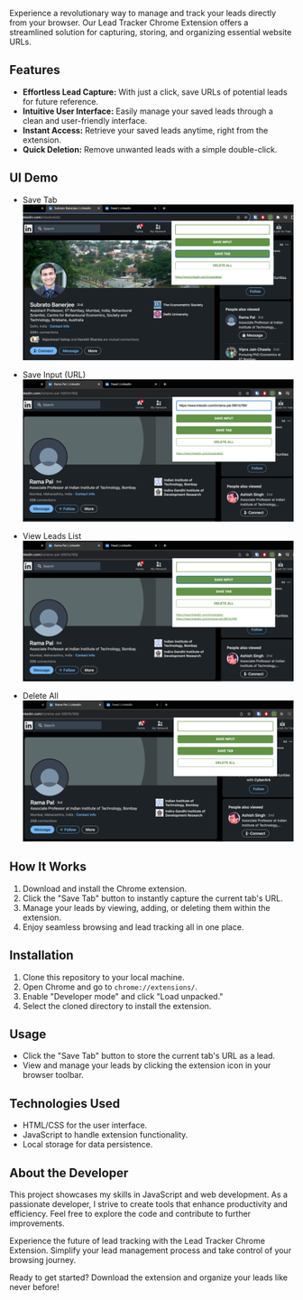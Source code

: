 Experience a revolutionary way to manage and track your leads directly from your browser. Our Lead Tracker Chrome Extension offers a streamlined solution for capturing, storing, and organizing essential website URLs. 

## Features

- **Effortless Lead Capture:** With just a click, save URLs of potential leads for future reference.
- **Intuitive User Interface:** Easily manage your saved leads through a clean and user-friendly interface.
- **Instant Access:** Retrieve your saved leads anytime, right from the extension.
- **Quick Deletion:** Remove unwanted leads with a simple double-click.


## UI Demo
- Save Tab 
![Screenshot](screenshots/saveTab.png)

- Save Input (URL) 
![Screenshot](screenshots/saveInput.png)
  
- View Leads List
![Screenshot](screenshots/leadsList.png)
  
- Delete All
![Screenshot](screenshots/deleteAll.png)

## How It Works

1. Download and install the Chrome extension.
2. Click the "Save Tab" button to instantly capture the current tab's URL.
3. Manage your leads by viewing, adding, or deleting them within the extension.
4. Enjoy seamless browsing and lead tracking all in one place.

## Installation

1. Clone this repository to your local machine.
2. Open Chrome and go to `chrome://extensions/`.
3. Enable "Developer mode" and click "Load unpacked."
4. Select the cloned directory to install the extension.

## Usage

- Click the "Save Tab" button to store the current tab's URL as a lead.
- View and manage your leads by clicking the extension icon in your browser toolbar.

## Technologies Used

- HTML/CSS for the user interface.
- JavaScript to handle extension functionality.
- Local storage for data persistence.

## About the Developer

This project showcases my skills in JavaScript and web development. As a passionate developer, I strive to create tools that enhance productivity and efficiency. Feel free to explore the code and contribute to further improvements.

Experience the future of lead tracking with the Lead Tracker Chrome Extension. Simplify your lead management process and take control of your browsing journey.

Ready to get started? Download the extension and organize your leads like never before!
